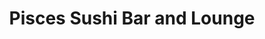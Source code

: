 ---
layout: place
title: "Pisces Sushi Bar and Lounge"
permalink: /north-carolina/charlotte/pisces-sushi-bar-and-lounge.html
stateAbbr: NC
stateName: North Carolina
cityName: Charlotte
seo:
  name: "Pisces Sushi Bar and Lounge"
  type: Restaurant
  links: http://piscessushi.com/
description: "Pisces Sushi Bar and Lounge serves delicious sushi in Charlotte, North Carolina. Try fresh Japanese dishes for a great dining experience. "
place_id: ChIJJ8sHeIyfVogRS_YS7LZ3hyw
photos:
  - name: >-
      places/ChIJJ8sHeIyfVogRS_YS7LZ3hyw/photos/AeeoHcKcofD7nti0MriwRfV1LODUuM01zaH7J-2j9VM_hjYd23AVsmDgNjuQDl_H_yzYqbuQP2y9ulcsyHWjGgr3kT5ejNEG9GLEebM8tyiMlV4mqD17Xi5lGAdJJan5DVV2x8dX5oaKa9I7wdS4ZUFa3LKJNvN9Y861jpX_dcPsRmBsckZA8DSp4FQm-U85ejvzOx_7fDTrdyuDn7AuVBYXbviQcFuU6IpbohuvdzabyfvxCWZ020SGgO23smCGynioKowL08rPRO-NQRI7h2csPUSD-P2sUB2bnDfhW9c1fJWWWkSTyNY1-eD7wz5uypvrilyJ2vOkRu0rowbbr3Zqbq10uKFcSygYkX1KZO4v9eI2K2PI0M4xoM-_4JSa3q3YuH8FgKux2IlVjhxllhc4bSvklbrWukf7-CgqPlEL0RYF9A
    widthPx: 3510
    heightPx: 4680
    authorAttributions:
      - displayName: Kom Promsuttikul
        uri: https://maps.google.com/maps/contrib/113512592505356122551
        photoUri: >-
          https://lh3.googleusercontent.com/a/ACg8ocLSWP9yUzrO0awZzJiizJdxzw6798q_WXvBj_EAppxQ2jFfeg=s100-p-k-no-mo
    flagContentUri: >-
      https://www.google.com/local/imagery/report/?cb_client=maps_api_places.places_api&image_key=!1e10!2sCIHM0ogKEICAgIDhz8DqbA&hl=en-US
    googleMapsUri: >-
      https://www.google.com/maps/place//data=!3m4!1e2!3m2!1sCIHM0ogKEICAgIDhz8DqbA!2e10!4m2!3m1!1s0x88569f8c7807cb27:0x2c8777b6ec12f64b
  - name: >-
      places/ChIJJ8sHeIyfVogRS_YS7LZ3hyw/photos/AeeoHcIHuGes-lYZ0CEKny6Nkbh_iiwnIiQ7kk78QAPVUtmfEdkAwc7GWoUoB9KbBpp806q-8VHjKtqBLDI8acXVN0n2LSMJHTJXaGHlazxXADIV9rcGN-lFJDLr70vlqly-_XDXAgw5p0LvBHlshmaJ6vdm_fWRqeNrYheGiFBNkWrz8igklB1kJS64h2xpaBVYmLrYtSJnLCc0qeqAzWJGleutvF4gp45dOLl855n0imU7iXBtRxXEb6L4Zu18seyImbg0VvPKEYlqFDfFG6lftux4hGnECY-szfS3qAj6Fphg6Q
    widthPx: 1024
    heightPx: 731
    authorAttributions:
      - displayName: Pisces Sushi Bar and Lounge
        uri: https://maps.google.com/maps/contrib/109180927636727368882
        photoUri: >-
          https://lh3.googleusercontent.com/a-/ALV-UjUuqRiqiIFuNhNbfi_Q7ZUjzAEHvd6ziD67SpAU0T-7VGCOhCCS=s100-p-k-no-mo
    flagContentUri: >-
      https://www.google.com/local/imagery/report/?cb_client=maps_api_places.places_api&image_key=!1e10!2sAF1QipOvqYEqklcPVdcbfzKax5BZ_xNI81njDyWB5VFg&hl=en-US
    googleMapsUri: >-
      https://www.google.com/maps/place//data=!3m4!1e2!3m2!1sAF1QipOvqYEqklcPVdcbfzKax5BZ_xNI81njDyWB5VFg!2e10!4m2!3m1!1s0x88569f8c7807cb27:0x2c8777b6ec12f64b
  - name: >-
      places/ChIJJ8sHeIyfVogRS_YS7LZ3hyw/photos/AeeoHcLfDpc9fDG8PcCLMpaUMy3J0CryM03esydDp_y8P3QGEu7s20aTpibCVIahXlWt1T4tSa5JnhEWsl69_ylsyuRd3-JJtJX1Q8uAU-EIi2f4p7QYCM4I7PtEyvvBW36KXGAuYsEsiv6WEzLwHGKcbkGXmALEaP_tUqaYkms0zifb7J0SgUJyMqxbGhAhw_Gq9-a6ahL9FgGcQdLXy52PussePkxLi9s41YPVrKKBZeDJaVh3NoSQp0KirI3WcOf5podFNwaN-DchuCEj_icg77xRZYs9Kt8S_dhaAjFA_ITWmxqvQmmbpAACZTpJJzJw591UjM2YGzyOnq0ChYb-M7-_gtdTRQqIKeuifpIY7tVtEZq4QBO6bRhp1EYZ42UkD9uZjfpfNCokq16U68JMT-gd5nlVXc20P5PfkS1v3hytjpDo3kalySdIPyBwPYIL
    widthPx: 3000
    heightPx: 4000
    authorAttributions:
      - displayName: John Obeid
        uri: https://maps.google.com/maps/contrib/105480937094961418710
        photoUri: >-
          https://lh3.googleusercontent.com/a-/ALV-UjWczG1pV2vlU8nu79MFs3x4q7eA3wHJ396bWCC0ZZyYrnGfbOCmxg=s100-p-k-no-mo
    flagContentUri: >-
      https://www.google.com/local/imagery/report/?cb_client=maps_api_places.places_api&image_key=!1e10!2sCIABIhAA3jU3Mj2PDmeix7MADu69&hl=en-US
    googleMapsUri: >-
      https://www.google.com/maps/place//data=!3m4!1e2!3m2!1sCIABIhAA3jU3Mj2PDmeix7MADu69!2e10!4m2!3m1!1s0x88569f8c7807cb27:0x2c8777b6ec12f64b
  - name: >-
      places/ChIJJ8sHeIyfVogRS_YS7LZ3hyw/photos/AeeoHcKrEKowu5RMEQliP_7K8aaqMeZA65oXmiKq-52laGtCDvb9hO76HzwRED87p90qPoXuZUj_pbl8jGYfwH1Qgy27s0ERYN754aNVaO1qJXWeVzMK-dawKuiCFfVv64TCzlO1FNyi7xOBzoM8gIWPIzTVXCMf2etJOywwGtWctO2wcbVEShgJQrVjJG-xt6n8e2VHs154bwlQ0abQ2Zk56u4Kx0ZzDa3-r_xTjMObjQ9VUHl8A3yvdytev4emFnKQgBHgVN5QNjknW7wYy5OusQDDlK0IYSPW3s8Vf_X5bGo4PoBpZtNQplVULkjwj1AG1bSZDGGeTg12hOVtKkVcCj0GjV8-gOpp6j9Yq-9cDDzbWUchy47Jqz2TRnxqm_08e0dBAduoHC8lOqqY9V-Qc8W_U9ZNSNXYaqqpE58NT8Wfyg23
    widthPx: 4032
    heightPx: 3024
    authorAttributions:
      - displayName: jungkoshika
        uri: https://maps.google.com/maps/contrib/101151911435552078172
        photoUri: >-
          https://lh3.googleusercontent.com/a-/ALV-UjU62E2Dc18spcIPwcHapysVCit5hvkXvcAr9WTR_mhimaSiaeSoAg=s100-p-k-no-mo
    flagContentUri: >-
      https://www.google.com/local/imagery/report/?cb_client=maps_api_places.places_api&image_key=!1e10!2sCIHM0ogKEICAgIC_r_7a1wE&hl=en-US
    googleMapsUri: >-
      https://www.google.com/maps/place//data=!3m4!1e2!3m2!1sCIHM0ogKEICAgIC_r_7a1wE!2e10!4m2!3m1!1s0x88569f8c7807cb27:0x2c8777b6ec12f64b
  - name: >-
      places/ChIJJ8sHeIyfVogRS_YS7LZ3hyw/photos/AeeoHcL0NBbjBH_G5YNqxOPafM3Kt_uxrEsINMEKiHKCKX7OTuV_jL1_CQKhHDclIYMhOGu5elxUhhP8IiIDEvNY_z1BqVIMwqz2HiGIXSu4Dn78jExJ1JZqzSKrA-oZRLvDPlrlWF_xzN03piLqDup0CuyPykLhcLbHVHuD2L99p3j3LXBGAXGmxyWaV0XfU6XEOagpIOk8EYzdLW0ivXEgcgZjnkU35xYXw49MvjJInAWltAwv_YB747mPF60Vqr9oYX5-n55EJBEs-xrOTbL1C3S-trFgd65932ex_tRhwGonKXUcPqChVqDhdtdGUUW9Sxv_eX3fCM6PMHjMEMh_3Y7i_YeeeQjE5KDzKSYgUyKHqNk7JEKHJwcxxlyNEJSiyI7wvntg2IH-kkauDqU1dXUOQtcA7VijGG9m1zt6MYK2R8I
    widthPx: 4800
    heightPx: 3600
    authorAttributions:
      - displayName: Yurie
        uri: https://maps.google.com/maps/contrib/103243520101433693920
        photoUri: >-
          https://lh3.googleusercontent.com/a/ACg8ocI2pN0tzFAOpXXeDGr-4gB4mZ3JmWQ31QrblKmwWufhK4mRcuTn=s100-p-k-no-mo
    flagContentUri: >-
      https://www.google.com/local/imagery/report/?cb_client=maps_api_places.places_api&image_key=!1e10!2sCIHM0ogKEICAgIDv1IT07AE&hl=en-US
    googleMapsUri: >-
      https://www.google.com/maps/place//data=!3m4!1e2!3m2!1sCIHM0ogKEICAgIDv1IT07AE!2e10!4m2!3m1!1s0x88569f8c7807cb27:0x2c8777b6ec12f64b
  - name: >-
      places/ChIJJ8sHeIyfVogRS_YS7LZ3hyw/photos/AeeoHcIfSn_HKsF3Ra0dqo4TGKAgGiEzpOn5zO82_r4fDD9Auclmoa3tSzmQQA23VR1NE9ilyOLeDtzj9xvxk1ZPtDt31JVru0l0eFdk8tsdxkmtZRKXccNxpoJgXxFGACKpPcXfG6T77clUp1FgohUaGWcdOPPQQ5lT4JQsDdLwIE8jfYsEhFo9xZN5DWyrhG3IJpZL6l1Gr2T5FUA_fwdBzeY7otOGft3xFtSzSGI2grfsPoXDotmYz5YtoM5mxSTqd9uhC3WyozpBJM9GtvHlTcPwsUof2IU_7IBKb8sBA_5TahLZg8lu5Up4JaRhVHzBZYs8EyrxrEabGHTy84bQYI8UHYOdpT6jLpPQrGKFUybTmXgrsv1X0aBKos9mekPUF8v8czF5HvLoWFjpBAgCoXLHBpJJcHOeydtdQNd89zrtFQ
    widthPx: 3600
    heightPx: 4800
    authorAttributions:
      - displayName: Brian Joseph
        uri: https://maps.google.com/maps/contrib/104400715300747967562
        photoUri: >-
          https://lh3.googleusercontent.com/a-/ALV-UjWOvteNdxzE2D7v4XHYtZbIMh9nBdcD6dF7vNsTmRYcKqHZJCJBbA=s100-p-k-no-mo
    flagContentUri: >-
      https://www.google.com/local/imagery/report/?cb_client=maps_api_places.places_api&image_key=!1e10!2sCIHM0ogKEICAgICulYm8LA&hl=en-US
    googleMapsUri: >-
      https://www.google.com/maps/place//data=!3m4!1e2!3m2!1sCIHM0ogKEICAgICulYm8LA!2e10!4m2!3m1!1s0x88569f8c7807cb27:0x2c8777b6ec12f64b
  - name: >-
      places/ChIJJ8sHeIyfVogRS_YS7LZ3hyw/photos/AeeoHcLsDjPh2U1nTJ6yOH43tweKFtBucQKc2cyyCe5_KhCLjcV2MYMVG_3PviLbuqZetNVNeudCl6iKNmfnJ-i3J6lemMx3jWwSOHN6wbblM0OLRqFwfUz1egJh7VldjTyqAMzRuLH5KIj9OSAnBkO-IXv5uMO_26jplteDP5u5fPkWprsOWJYCN_dHOQa7qz8jAdlc4dauyjWHxIpJrg5QtvYNbzIQ_KKr9O3tmBbin1oPwloahJ3xMIi9O6TanB35l1LycbScoYknAWEi_fsaZa-RFlmyndigDyI2swTkzA3oGUX8NBlyirUHFlkGLY5nA8RjKSZTlyNZVrbAjcJ2uiCVTX1hQb01jql4EqV_mtLTIWkDpTgjIKohYxEmvTBFGyg07nuGyU89l2gGSS83eFvO70KLBo52LkTVAR6SaDr_Kw
    widthPx: 4032
    heightPx: 3024
    authorAttributions:
      - displayName: Rebecca stone
        uri: https://maps.google.com/maps/contrib/116088973341446945575
        photoUri: >-
          https://lh3.googleusercontent.com/a-/ALV-UjUN47GrqxoCM7xq444IgVdIkb-wRGxLDyR1nqKqxXlrGpLI448Uuw=s100-p-k-no-mo
    flagContentUri: >-
      https://www.google.com/local/imagery/report/?cb_client=maps_api_places.places_api&image_key=!1e10!2sCIHM0ogKEICAgIDer8vsbA&hl=en-US
    googleMapsUri: >-
      https://www.google.com/maps/place//data=!3m4!1e2!3m2!1sCIHM0ogKEICAgIDer8vsbA!2e10!4m2!3m1!1s0x88569f8c7807cb27:0x2c8777b6ec12f64b
  - name: >-
      places/ChIJJ8sHeIyfVogRS_YS7LZ3hyw/photos/AeeoHcKH-YjkJ9DDE_3yrYzOLqlvCc5Gom-QKyNOz_dk2rBDpb4UqBH_mb3qxTPgSPRnw8VDP7u1P_PYrrfht9R-CGPOv6CxBEU_Fh_n11bmSyYbviRrTGiZZT2IjyTRc9JyjUgo7W0bSXty82WgHrieSv-fz4ZRM_KySExnVxez-3GwfMbA6zaZROyZgWCdpF2g2c6007l1FwdN-LWvSeE3Jbk_3qSQbtF7hSl8srHgOXcz04Zf3wl42ThLxnJOP2nX1TYMjSf9brOOZi4lxv6x374FuPKQ9TT7LLyPB85RTA3awUmw-FAWFy4Uc64Fi5FyTCyrbTGxMOtUO5BhC7OZdL81QQeUc7CEAFpdXZDWE5CNb8z29W9B-sBzkXnv8OlmNTebpiIIWu_SQicOIYHAg_L63QUmuyXLegDUaGrFqttugUo
    widthPx: 3000
    heightPx: 4000
    authorAttributions:
      - displayName: Jennifer E.
        uri: https://maps.google.com/maps/contrib/101363508586049201383
        photoUri: >-
          https://lh3.googleusercontent.com/a/ACg8ocJBEuOzsnurAP_-dDzIHaa2vbOgmlhuj-6kqbiRAxM_pmbp3n8=s100-p-k-no-mo
    flagContentUri: >-
      https://www.google.com/local/imagery/report/?cb_client=maps_api_places.places_api&image_key=!1e10!2sCIHM0ogKEICAgID_hMDKuwE&hl=en-US
    googleMapsUri: >-
      https://www.google.com/maps/place//data=!3m4!1e2!3m2!1sCIHM0ogKEICAgID_hMDKuwE!2e10!4m2!3m1!1s0x88569f8c7807cb27:0x2c8777b6ec12f64b
  - name: >-
      places/ChIJJ8sHeIyfVogRS_YS7LZ3hyw/photos/AeeoHcI-h6kqLmYOVxmDYzTdYymO411vaE3wiZaubnQ2o2jKyt8oaI-7Cgcgu4jnpYRptWRXIxGDnhVKRpOSF80xq7RhbkaMxtRg8sdKZrPXFUsP2GLxCOk0_8Re6eJ5KX6srKk_yngofQh5z625ccPcAS9QRL7qizYF-o1dnsjnHllhhg7fVeT12Fj6BfaTh0emTaewjq2aMzpTxQyqaV1AEC9h8SJL01DsZPx-n_3l6Z2k2-tUaTrpBLJhbpJpLvIjUBWnOetQYZtq1-1b-cxaRxj_NEpZE_f7ISifNEu1cv2sLQSAO_Ftz74Y1Ts0KEqyY8tSHChaFtDg6Y03Xp8N9clhVEGUvRTyf8NiUAmecsE_VDbfYoqMxcnuoTjcqPmE2yLR14AoWyqGy58fsaILRzeOomsH9GJWPpRqwJtR9nwXUg
    widthPx: 4624
    heightPx: 3472
    authorAttributions:
      - displayName: Shatakshi Shelar
        uri: https://maps.google.com/maps/contrib/103756346489270008449
        photoUri: >-
          https://lh3.googleusercontent.com/a-/ALV-UjV6SO2Y91Xh37PbwSLjIjiuMw3sljx0dvWPaloMummZoeJK79GF9w=s100-p-k-no-mo
    flagContentUri: >-
      https://www.google.com/local/imagery/report/?cb_client=maps_api_places.places_api&image_key=!1e10!2sCIHM0ogKEICAgIDv3fiDKg&hl=en-US
    googleMapsUri: >-
      https://www.google.com/maps/place//data=!3m4!1e2!3m2!1sCIHM0ogKEICAgIDv3fiDKg!2e10!4m2!3m1!1s0x88569f8c7807cb27:0x2c8777b6ec12f64b
  - name: >-
      places/ChIJJ8sHeIyfVogRS_YS7LZ3hyw/photos/AeeoHcLfEX68JikU_o_4P7eHkxpBV4NdSkl-ix3xlD6TLZqMotzZcOVbmbd9ztOusgei2xXDCQlpEuZkQKaoicgAq7Uz9btuipCiiKUcu6HQ7I1KgQvI8KWNQmKJyg_pk1WJrVuRtbf5QxRVsK2_u5dMPJJJzRivDDPJW7W3J4ofA4SpeRmcWy9PYfwJyQWm7QSixBenoQTZYNDbPhNI-dMWqASy0M0CLJ3-5XrCWNV_zEIkJ-TPntOFEy8uvoRBG3-PhqzlfGd3KInNzvH8nveeEw096ee16WYLXUbMeSWrU1WyREd-GM7HhCu51Iu_VQkUWs5n6Ie3m-7flhjLG2-5Uk_fberTjXfJuLxV0z1oFX8iig8jQVU5rvZa1hpnEWhKAIynXUuOneNq1P_JeLFzwn39d9QVymi1q4rW8k4Hwdgk_X8
    widthPx: 3024
    heightPx: 4032
    authorAttributions:
      - displayName: マリッサ
        uri: https://maps.google.com/maps/contrib/102232999888423014228
        photoUri: >-
          https://lh3.googleusercontent.com/a-/ALV-UjVezm3OYYNMKHQwa5KSGVIW-0RusbPhWFGMkROhODGdpHmgOIUV=s100-p-k-no-mo
    flagContentUri: >-
      https://www.google.com/local/imagery/report/?cb_client=maps_api_places.places_api&image_key=!1e10!2sCIHM0ogKEICAgICXhbHmiwE&hl=en-US
    googleMapsUri: >-
      https://www.google.com/maps/place//data=!3m4!1e2!3m2!1sCIHM0ogKEICAgICXhbHmiwE!2e10!4m2!3m1!1s0x88569f8c7807cb27:0x2c8777b6ec12f64b
address: 1100E Metropolitan Ave Suite 120, Charlotte, NC 28204, USA
street: 1100E Metropolitan Ave Suite 120
city: Charlotte
state: NC
zip: '28204'
country: USA
neighborhood: null
latitude: '35.212352'
longitude: '-80.835873'
accessibility_options:
  wheelchairAccessibleParking: true
  wheelchairAccessibleEntrance: true
  wheelchairAccessibleRestroom: true
  wheelchairAccessibleSeating: true
business_status: OPERATIONAL
name: Pisces Sushi Bar and Lounge
google_maps_links:
  directionsUri: >-
    https://www.google.com/maps/dir//''/data=!4m7!4m6!1m1!4e2!1m2!1m1!1s0x88569f8c7807cb27:0x2c8777b6ec12f64b!3e0
  placeUri: https://maps.google.com/?cid=3208664887053186635
  writeAReviewUri: >-
    https://www.google.com/maps/place//data=!4m3!3m2!1s0x88569f8c7807cb27:0x2c8777b6ec12f64b!12e1
  reviewsUri: >-
    https://www.google.com/maps/place//data=!4m4!3m3!1s0x88569f8c7807cb27:0x2c8777b6ec12f64b!9m1!1b1
  photosUri: >-
    https://www.google.com/maps/place//data=!4m3!3m2!1s0x88569f8c7807cb27:0x2c8777b6ec12f64b!10e5
primary_type: Sushi Restaurant
opening_hours:
  regular:
    - 'Monday: Closed'
    - 'Tuesday: 11:30 AM – 3:00 PM, 4:30 – 9:00 PM'
    - 'Wednesday: 11:30 AM – 3:00 PM, 4:30 – 9:00 PM'
    - 'Thursday: 11:30 AM – 3:00 PM, 4:30 – 9:00 PM'
    - 'Friday: 11:30 AM – 3:00 PM, 4:30 – 10:00 PM'
    - 'Saturday: 12:00 – 3:00 PM, 4:30 – 10:00 PM'
    - 'Sunday: 12:00 – 3:00 PM, 4:00 – 9:00 PM'
  current:
    - 'Monday: Closed'
    - 'Tuesday: 11:30 AM – 3:00 PM, 4:30 – 9:00 PM'
    - 'Wednesday: 11:30 AM – 3:00 PM, 4:30 – 9:00 PM'
    - 'Thursday: 11:30 AM – 3:00 PM, 4:30 – 9:00 PM'
    - 'Friday: 11:30 AM – 3:00 PM, 4:30 – 10:00 PM'
    - 'Saturday: 12:00 – 3:00 PM, 4:30 – 10:00 PM'
    - 'Sunday: 12:00 – 3:00 PM, 4:00 – 9:00 PM'
secondary_opening_hours:
  regular:
    weekdayDescriptions: null
    type: null
  current:
    weekdayDescriptions: null
    type: null
phone: (704) 334-0009
price_level: PRICE_LEVEL_MODERATE
price_range: $20 &ndash; $30
rating: '4.4'
rating_count: 0
website: http://piscessushi.com/
reviews: null
parking_options: null
payment_options: null
allow_dogs: null
curbside_pickup: null
delivery: null
dine_in: null
good_for_children: null
good_for_groups: null
good_for_sports: null
live_music: null
menu_for_children: null
outdoor_seating: null
reservable: null
restroom: null
serves_beer: null
serves_breakfast: null
serves_brunch: null
serves_cocktails: null
serves_coffee: null
serves_dinner: null
serves_dessert: null
serves_lunch: null
serves_vegetarian_food: null
serves_wine: null
takeout: null
update_category: essentials
summary: null

---